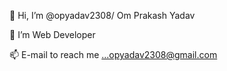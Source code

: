 👋 Hi, I’m @opyadav2308/ Om Prakash Yadav

👀 I’m Web Developer

📫 E-mail to reach me ...opyadav2308@gmail.com

<!---
opyadav2308/opyadav2308 is a ✨ special ✨ repository because its `README.md` (this file) appears on your GitHub profile.
You can click the Preview link to take a look at your changes.
--->
